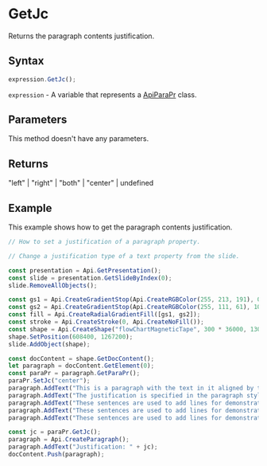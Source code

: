 # GetJc

Returns the paragraph contents justification.

## Syntax

```javascript
expression.GetJc();
```

`expression` - A variable that represents a [ApiParaPr](../ApiParaPr.md) class.

## Parameters

This method doesn't have any parameters.

## Returns

"left" \| "right" \| "both" \| "center" \| undefined

## Example

This example shows how to get the paragraph contents justification.

```javascript editor-pptx
// How to set a justification of a paragraph property.

// Change a justification type of a text property from the slide.

const presentation = Api.GetPresentation();
const slide = presentation.GetSlideByIndex(0);
slide.RemoveAllObjects();

const gs1 = Api.CreateGradientStop(Api.CreateRGBColor(255, 213, 191), 0);
const gs2 = Api.CreateGradientStop(Api.CreateRGBColor(255, 111, 61), 100000);
const fill = Api.CreateRadialGradientFill([gs1, gs2]);
const stroke = Api.CreateStroke(0, Api.CreateNoFill());
const shape = Api.CreateShape("flowChartMagneticTape", 300 * 36000, 130 * 36000, fill, stroke);
shape.SetPosition(608400, 1267200);
slide.AddObject(shape);

const docContent = shape.GetDocContent();
let paragraph = docContent.GetElement(0);
const paraPr = paragraph.GetParaPr();
paraPr.SetJc("center");
paragraph.AddText("This is a paragraph with the text in it aligned by the center. ");
paragraph.AddText("The justification is specified in the paragraph style. ");
paragraph.AddText("These sentences are used to add lines for demonstrative purposes. ");
paragraph.AddText("These sentences are used to add lines for demonstrative purposes. ");
paragraph.AddText("These sentences are used to add lines for demonstrative purposes.");

const jc = paraPr.GetJc();
paragraph = Api.CreateParagraph();
paragraph.AddText("Justification: " + jc);
docContent.Push(paragraph);

```
